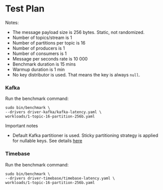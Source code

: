 # Test Plan

Notes:

- The message payload size is 256 bytes. Static, not randomized.
- Number of topics/stream is 1
- Number of partitions per topic is 16
- Number of producers is 1
- Number of consumers is 1
- Message per seconds rate is 10 000
- Benchmark duration is 15 mins
- Warmup duration is 1 min
- No key distributor is used. That means the key is always `null`.

### Kafka

Run the benchmark command:

```
sudo bin/benchmark \
--drivers driver-kafka/kafka-latency.yaml \
workloads/1-topic-16-partition-256b.yaml
```

Important notes

- Default Kafka partitioner is used. Sticky partitioning strategy is applied for nullable keys. See details [here](https://www.confluent.io/blog/apache-kafka-producer-improvements-sticky-partitioner/)

### Timebase

Run the benchmark command:

```
sudo bin/benchmark \
--drivers driver-timebase/timebase-latency.yaml \
workloads/1-topic-16-partition-256b.yaml
```

